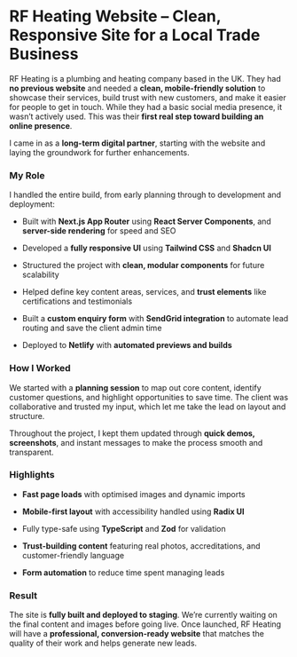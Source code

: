 # **RF Heating Website – Clean, Responsive Site for a Local Trade Business**

RF Heating is a plumbing and heating company based in the UK. They had **no previous website** and needed a **clean, mobile-friendly solution** to showcase their services, build trust with new customers, and make it easier for people to get in touch. While they had a basic social media presence, it wasn’t actively used. This was their **first real step toward building an online presence**.

I came in as a **long-term digital partner**, starting with the website and laying the groundwork for further enhancements.

### **My Role**

I handled the entire build, from early planning through to development and deployment:

- Built with **Next.js App Router** using **React Server Components**, and **server-side rendering** for speed and SEO

- Developed a **fully responsive UI** using **Tailwind CSS** and **Shadcn UI**

- Structured the project with **clean, modular components** for future scalability

- Helped define key content areas, services, and **trust elements** like certifications and testimonials

- Built a **custom enquiry form** with **SendGrid integration** to automate lead routing and save the client admin time

- Deployed to **Netlify** with **automated previews and builds**

### **How I Worked**

We started with a **planning session** to map out core content, identify customer questions, and highlight opportunities to save time. The client was collaborative and trusted my input, which let me take the lead on layout and structure.

Throughout the project, I kept them updated through **quick demos, screenshots**, and instant messages to make the process smooth and transparent.

### **Highlights**

- **Fast page loads** with optimised images and dynamic imports

- **Mobile-first layout** with accessibility handled using **Radix UI**

- Fully type-safe using **TypeScript** and **Zod** for validation

- **Trust-building content** featuring real photos, accreditations, and customer-friendly language

- **Form automation** to reduce time spent managing leads

### **Result**

The site is **fully built and deployed to staging**. We’re currently waiting on the final content and images before going live. Once launched, RF Heating will have a **professional, conversion-ready website** that matches the quality of their work and helps generate new leads.
